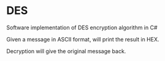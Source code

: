 # DES
Software implementation of DES encryption algorithm in C#

Given a message in ASCII format, will print the result in HEX.

Decryption will give the original message back.

